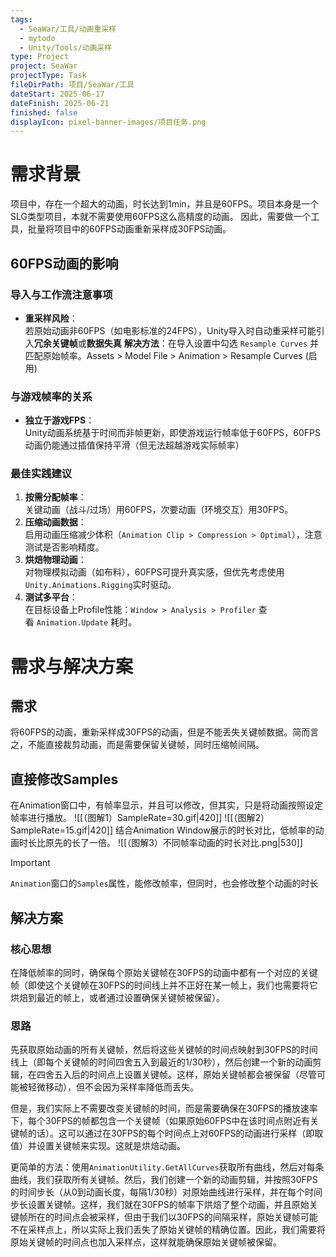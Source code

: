 ```yaml
---
tags:
  - SeaWar/工具/动画重采样
  - mytodo
  - Unity/Tools/动画采样
type: Project
project: SeaWar
projectType: Task
fileDirPath: 项目/SeaWar/工具
dateStart: 2025-06-17
dateFinish: 2025-06-21
finished: false
displayIcon: pixel-banner-images/项目任务.png
---
```

# 需求背景
项目中，存在一个超大的动画，时长达到1min，并且是60FPS。项目本身是一个SLG类型项目，本就不需要使用60FPS这么高精度的动画。
因此，需要做一个工具，批量将项目中的60FPS动画重新采样成30FPS动画。
## 60FPS动画的影响
### **导入与工作流注意事项**
- **重采样风险**：  
    若原始动画非60FPS（如电影标准的24FPS），Unity导入时自动重采样可能引入**冗余关键帧**或**数据失真**
    **解决方法**：在导入设置中勾选 `Resample Curves` 并匹配原始帧率。Assets > Model File > Animation > Resample Curves (启用)
### **与游戏帧率的关系**
- **独立于游戏FPS**：  
    Unity动画系统基于时间而非帧更新，即使游戏运行帧率低于60FPS，60FPS动画仍能通过插值保持平滑（但无法超越游戏实际帧率）
### **最佳实践建议**
1. **按需分配帧率**：  
    关键动画（战斗/过场）用60FPS，次要动画（环境交互）用30FPS。
2. **压缩动画数据**：  
    启用动画压缩减少体积（`Animation Clip > Compression > Optimal`），注意测试是否影响精度。
3. **烘焙物理动画**：  
    对物理模拟动画（如布料），60FPS可提升真实感，但优先考虑使用`Unity.Animations.Rigging`实时驱动。
4. **测试多平台**：  
    在目标设备上Profile性能：`Window > Analysis > Profiler` 查看 `Animation.Update` 耗时。
# 需求与解决方案
## 需求
将60FPS的动画，重新采样成30FPS的动画，但是不能丢失关键帧数据。简而言之，不能直接裁剪动画，而是需要保留关键帧，同时压缩帧间隔。
## 直接修改Samples
在Animation窗口中，有帧率显示，并且可以修改，但其实，只是将动画按照设定帧率进行播放。
![[（图解1）SampleRate=30.gif|420]]
![[（图解2）SampleRate=15.gif|420]]
结合Animation Window展示的时长对比，低帧率的动画时长比原先的长了一倍。
![[（图解3）不同帧率动画的时长对比.png|530]]
>[!IMPORTANT]
>`Animation`窗口的`Samples`属性，能修改帧率，但同时，也会修改整个动画的时长
## 解决方案
### 核心思想
在降低帧率的同时，确保每个原始关键帧在30FPS的动画中都有一个对应的关键帧（即使这个关键帧在30FPS的时间线上并不正好在某一帧上，我们也需要将它烘焙到最近的帧上，或者通过设置确保关键帧被保留）。
### 思路
先获取原始动画的所有关键帧，然后将这些关键帧的时间点映射到30FPS的时间线上（即每个关键帧的时间四舍五入到最近的1/30秒），然后创建一个新的动画剪辑，在四舍五入后的时间点上设置关键帧。这样，原始关键帧都会被保留（尽管可能被轻微移动），但不会因为采样率降低而丢失。

但是，我们实际上不需要改变关键帧的时间，而是需要确保在30FPS的播放速率下，每个30FPS的帧都包含一个关键帧（如果原始60FPS中在该时间点附近有关键帧的话）。这可以通过在30FPS的每个时间点上对60FPS的动画进行采样（即取值）并设置关键帧来实现。这就是烘焙动画。

更简单的方法：使用`AnimationUtility.GetAllCurves`获取所有曲线，然后对每条曲线，我们获取所有关键帧。然后，我们创建一个新的动画剪辑，并按照30FPS的时间步长（从0到动画长度，每隔1/30秒）对原始曲线进行采样，并在每个时间步长设置关键帧。这样，我们就在30FPS的帧率下烘焙了整个动画，并且原始关键帧所在的时间点会被采样，但由于我们以30FPS的间隔采样，原始关键帧可能不在采样点上，所以实际上我们丢失了原始关键帧的精确位置。因此，我们需要将原始关键帧的时间点也加入采样点，这样就能确保原始关键帧被保留。







